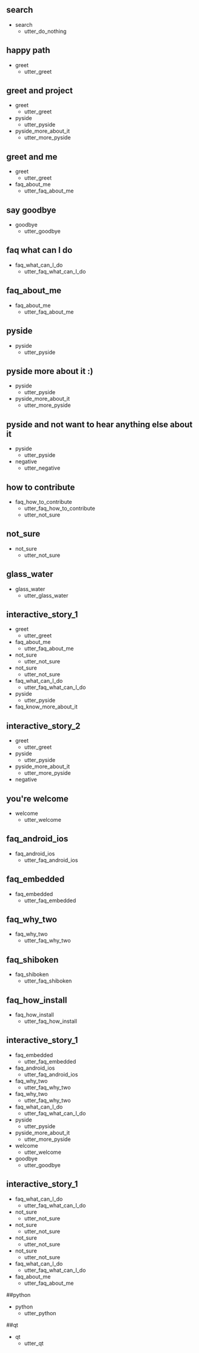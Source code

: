 ## search
* search
  - utter_do_nothing

## happy path
* greet
  - utter_greet

## greet and project
* greet
  - utter_greet
* pyside
  - utter_pyside
* pyside_more_about_it
  - utter_more_pyside

## greet and me
* greet
  - utter_greet
* faq_about_me
  - utter_faq_about_me

## say goodbye
* goodbye
  - utter_goodbye

## faq what can I do
* faq_what_can_I_do
  - utter_faq_what_can_I_do

## faq_about_me
* faq_about_me
  - utter_faq_about_me

## pyside
* pyside
  - utter_pyside

## pyside more about it :)
* pyside
  - utter_pyside
* pyside_more_about_it
  - utter_more_pyside

## pyside and not want to hear anything else about it
* pyside
  - utter_pyside
* negative
  - utter_negative
  
## how to contribute
* faq_how_to_contribute
  - utter_faq_how_to_contribute
  - utter_not_sure
  
## not_sure
* not_sure
  - utter_not_sure

## glass_water
* glass_water
  - utter_glass_water

## interactive_story_1
* greet
    - utter_greet
* faq_about_me
    - utter_faq_about_me
* not_sure
    - utter_not_sure
* not_sure
    - utter_not_sure
* faq_what_can_I_do
    - utter_faq_what_can_I_do
* pyside
    - utter_pyside
* faq_know_more_about_it

## interactive_story_2
* greet
    - utter_greet
* pyside
    - utter_pyside
* pyside_more_about_it
    - utter_more_pyside
* negative

## you're welcome
* welcome
    - utter_welcome

## faq_android_ios
* faq_android_ios
  - utter_faq_android_ios

## faq_embedded
* faq_embedded
  - utter_faq_embedded

## faq_why_two
* faq_why_two
  - utter_faq_why_two

## faq_shiboken
* faq_shiboken
  - utter_faq_shiboken

## faq_how_install
* faq_how_install
  - utter_faq_how_install

## interactive_story_1
* faq_embedded
    - utter_faq_embedded
* faq_android_ios
    - utter_faq_android_ios
* faq_why_two
    - utter_faq_why_two
* faq_why_two
    - utter_faq_why_two
* faq_what_can_I_do
    - utter_faq_what_can_I_do
* pyside
    - utter_pyside
* pyside_more_about_it
    - utter_more_pyside
* welcome
    - utter_welcome
* goodbye
    - utter_goodbye

## interactive_story_1
* faq_what_can_I_do
    - utter_faq_what_can_I_do
* not_sure
    - utter_not_sure
* not_sure
    - utter_not_sure
* not_sure
    - utter_not_sure
* not_sure
    - utter_not_sure
* faq_what_can_I_do
    - utter_faq_what_can_I_do
* faq_about_me
    - utter_faq_about_me

##python
* python
  - utter_python

##qt
* qt
  - utter_qt
